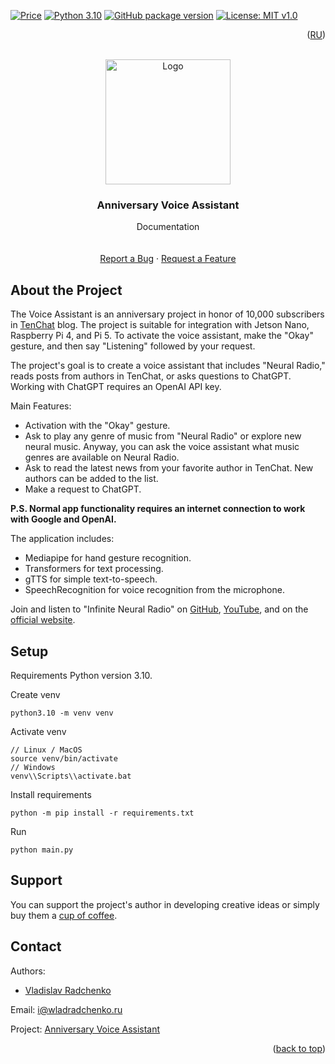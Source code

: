 [![Price](https://img.shields.io/badge/price-FREE-0098f7.svg)](https://github.com/wladradchenko/assistant.wladradchenko.ru/blob/main/LICENSE)
[![Python 3.10](https://img.shields.io/badge/python-3.10-blue.svg)](https://www.python.org/downloads/release/python-310/)
[![GitHub package version](https://img.shields.io/github/v/release/wladradchenko/assistant.wladradchenko.ru?display_name=tag&sort=semver)](https://github.com/wladradchenko/assistant.wladradchenko.ru)
[![License: MIT v1.0](https://img.shields.io/badge/license-MIT-blue.svg)](https://github.com/wladradchenko/assistant.wladradchenko.ru/blob/main/LICENSE)

<p align="right">(<a href="README_ru.md">RU</a>)</p>
<div id="top"></div>

<br />
<div align="center">
  <a href="https://github.com/wladradchenko/assistant.wladradchenko.ru">
    <img src="https://media.giphy.com/media/fO3jej3pv2ofGkquhO/giphy.gif" alt="Logo" width="200" height="200">
  </a>
  
  <h3 align="center">Anniversary Voice Assistant</h3>

  <p align="center">
    Documentation
    <br/>
    <br/>
    <br/>
    <a href="https://github.com/wladradchenko/assistant.wladradchenko.ru/issues">Report a Bug</a>
    ·
    <a href="https://github.com/wladradchenko/assistant.wladradchenko.wladradchenko.ru/issues">Request a Feature</a>
  </p>
</div>

<!-- ABOUT THE PROJECT -->
## About the Project

The Voice Assistant is an anniversary project in honor of 10,000 subscribers in [TenChat](https://tenchat.ru/wladradchenko) blog. The project is suitable for integration with Jetson Nano, Raspberry Pi 4, and Pi 5. To activate the voice assistant, make the "Okay" gesture, and then say "Listening" followed by your request.

The project's goal is to create a voice assistant that includes "Neural Radio," reads posts from authors in TenChat, or asks questions to ChatGPT. Working with ChatGPT requires an OpenAI API key.

Main Features:

- Activation with the "Okay" gesture.
- Ask to play any genre of music from "Neural Radio" or explore new neural music. Anyway, you can ask the voice assistant what music genres are available on Neural Radio.
- Ask to read the latest news from your favorite author in TenChat. New authors can be added to the list.
- Make a request to ChatGPT.

__P.S. Normal app functionality requires an internet connection to work with Google and OpenAI.__

The application includes:

- Mediapipe for hand gesture recognition.
- Transformers for text processing.
- gTTS for simple text-to-speech.
- SpeechRecognition for voice recognition from the microphone.

Join and listen to "Infinite Neural Radio" on [GitHub](https://github.com/wladradchenko/assistant.wladradchenko.ru), [YouTube](https://www.youtube.com/@wladradchenko), and on the [official website](https://radio.wladradchenko.ru).

## Setup
Requirements Python version 3.10.

Create venv

```
python3.10 -m venv venv
```

Activate venv

```
// Linux / MacOS
source venv/bin/activate
// Windows
venv\\Scripts\\activate.bat
```

Install requirements

```
python -m pip install -r requirements.txt
```

Run

```
python main.py
```

<!-- DONATION -->
## Support

You can support the project's author in developing creative ideas or simply buy them a [cup of coffee](https://wladradchenko.ru/donat).
<!-- DONATION -->

<!-- CONTACT -->
## Contact

Authors: 
- [Vladislav Radchenko](https://github.com/wladradchenko/)

Email: [i@wladradchenko.ru](i@wladradchenko.ru)

Project: [Anniversary Voice Assistant](https://assistant.wladradchenko.ru)

<p align="right">(<a href="#top">back to top</a>)</p>
